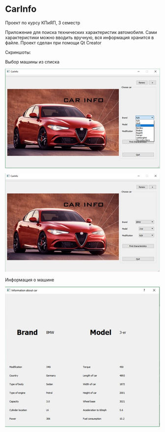 # CarInfo
Проект по курсу КПиЯП, 3 семестр

Приложение для поиска технических характеристик автомобиля. Сами характеристики можно вводить вручную, вся информация хранится в файле. Проект сделан при помощи Qt Creator

Скриншоты:

Выбор машины из списка

![car](https://github.com/NWarragal/CarInfo/blob/master/images_readme/car1.jpg)

![car2](https://github.com/NWarragal/CarInfo/blob/master/images_readme/car2.jpg)

Информация о машине

![info](https://github.com/NWarragal/CarInfo/blob/master/images_readme/info.jpg)
